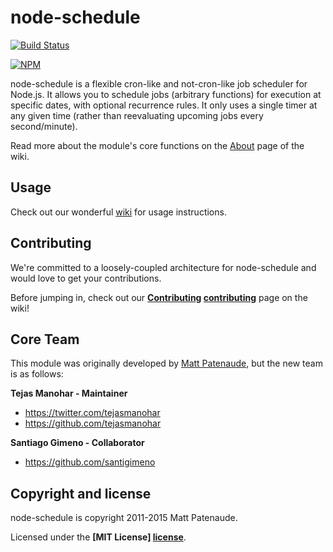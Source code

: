 # node-schedule 

[![Build Status](https://travis-ci.org/node-schedule/node-schedule.svg?branch=master)](https://travis-ci.org/node-schedule/node-schedule.svg)

[![NPM](https://nodei.co/npm/node-schedule.png?downloads=true)](https://nodei.co/npm/node-schedule/)

node-schedule is a flexible cron-like and not-cron-like job scheduler for Node.js. It allows you to schedule jobs (arbitrary functions) for execution at specific dates, with optional recurrence rules. It only uses a single timer at any given time (rather than reevaluating upcoming jobs every second/minute).

Read more about the module's core functions on the [About](https://github.com/mattpat/node-schedule/wiki/About) page of the wiki.

## Usage

Check out our wonderful [wiki] for usage instructions.


## Contributing

We're committed to a loosely-coupled architecture for node-schedule and would love to get your contributions.

Before jumping in, check out our **[Contributing] [contributing]** page on the wiki!


## Core Team

This module was originally developed by [Matt Patenaude], but the new team is as follows:

**Tejas Manohar - Maintainer**

- <https://twitter.com/tejasmanohar>
- <https://github.com/tejasmanohar>

**Santiago Gimeno - Collaborator**

- <https://github.com/santigimeno>


## Copyright and license

node-schedule is copyright 2011-2015 Matt Patenaude.

Licensed under the **[MIT License] [license]**.


[cron]: http://unixhelp.ed.ac.uk/CGI/man-cgi?crontab+5
[wiki]: https://github.com/mattpat/node-schedule/wiki
[contributing]: https://github.com/mattpat/node-schedule/blob/master/CONTRIBUTING.md
[Matt Patenaude]: https://github.com/mattpat
[license]: https://github.com/mattpat/node-schedule/blob/master/LICENSE
